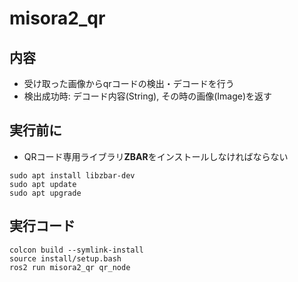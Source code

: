 # misora2_qr
## 内容
 - 受け取った画像からqrコードの検出・デコードを行う
 - 検出成功時: デコード内容(String), その時の画像(Image)を返す
## 実行前に
 - QRコード専用ライブラリ**ZBAR**をインストールしなければならない
~~~bash!
sudo apt install libzbar-dev
sudo apt update
sudo apt upgrade
~~~
## 実行コード
~~~bash!
colcon build --symlink-install
source install/setup.bash
ros2 run misora2_qr qr_node
~~~